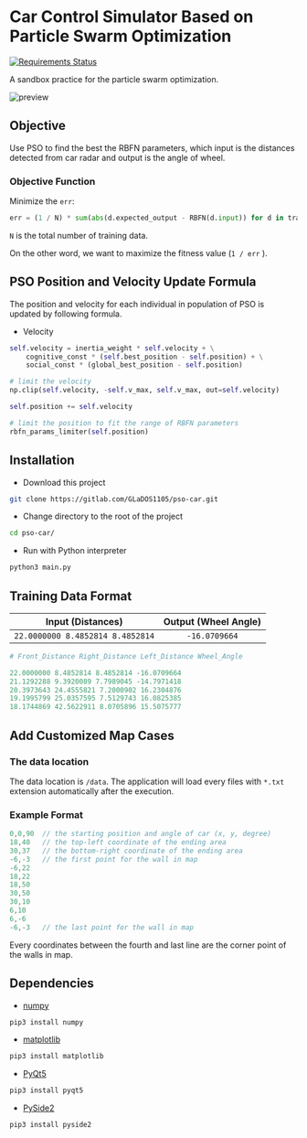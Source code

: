 # Car Control Simulator Based on Particle Swarm Optimization

[![Requirements Status](https://requires.io/github/seanwu1105/pso-car/requirements.svg?branch=master)](https://requires.io/github/seanwu1105/pso-car/requirements/?branch=master)

A sandbox practice for the particle swarm optimization.

![preview](https://i.imgur.com/tFWTts2.gif)

## Objective

Use PSO to find the best the RBFN parameters, which input is the distances detected from car radar and output is the angle of wheel.

### Objective Function

Minimize the `err`:

``` python
err = (1 / N) * sum(abs(d.expected_output - RBFN(d.input)) for d in training_dataset)
```

`N` is the total number of training data.

On the other word, we want to maximize the fitness value (`1 / err` ).

## PSO Position and Velocity Update Formula

The position and velocity for each individual in population of PSO is updated by following formula.

* Velocity

``` python
self.velocity = inertia_weight * self.velocity + \
    cognitive_const * (self.best_position - self.position) + \
    social_const * (global_best_position - self.position)

# limit the velocity
np.clip(self.velocity, -self.v_max, self.v_max, out=self.velocity)

self.position += self.velocity

# limit the position to fit the range of RBFN parameters
rbfn_params_limiter(self.position)
```

## Installation

* Download this project

``` bash
git clone https://gitlab.com/GLaDOS1105/pso-car.git
```

* Change directory to the root of the project

``` bash
cd pso-car/
```

* Run with Python interpreter

``` bash
python3 main.py
```

## Training Data Format

|        Input (Distances)       |Output (Wheel Angle)|
|:------------------------------:|:------------------:|
|`22.0000000 8.4852814 8.4852814`|    `-16.0709664`   |

``` python
# Front_Distance Right_Distance Left_Distance Wheel_Angle

22.0000000 8.4852814 8.4852814 -16.0709664
21.1292288 9.3920089 7.7989045 -14.7971418
20.3973643 24.4555821 7.2000902 16.2304876
19.1995799 25.0357595 7.5129743 16.0825385
18.1744869 42.5622911 8.0705896 15.5075777
```

## Add Customized Map Cases

### The data location

The data location is `/data`. The application will load every files with `*.txt` extension automatically after the execution.

### Example Format

``` c
0,0,90  // the starting position and angle of car (x, y, degree)
18,40   // the top-left coordinate of the ending area
30,37   // the bottom-right coordinate of the ending area
-6,-3   // the first point for the wall in map
-6,22
18,22
18,50
30,50
30,10
6,10
6,-6
-6,-3   // the last point for the wall in map
```

Every coordinates between the fourth and last line are the corner point of the walls in map.

## Dependencies

* [numpy](http://www.numpy.org/)

``` bash
pip3 install numpy
```

* [matplotlib](https://matplotlib.org/)

``` bash
pip3 install matplotlib
```

* [PyQt5](https://riverbankcomputing.com/software/pyqt/intro)

``` bash
pip3 install pyqt5
```

* [PySide2](http://wiki.qt.io/Qt_for_Python)

``` bash
pip3 install pyside2
```
